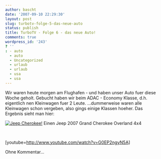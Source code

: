 ```yaml
---
author: bascht
date: '2007-09-10 22:29:30'
layout: post
slug: turbotv-folge-5-das-neue-auto
status: publish
title: TurboTV - Folge 6 - das neue Auto!
comments: true
wordpress_id: '243'
? ''
: - auto
  - auto
  - Uncategorized
  - urlaub
  - urlaub
  - usa
  - usa
---
```


Wir waren heute morgen am Flughafen - und haben unser Auto fuer
diese Woche geholt. Gebucht haben wir beim ADAC - Economy Klasse,
d.h. eigentlich nen Kleinwagen fuer 2 Leute. ...dummerweise waren
alle Kleinwagen schon vergeben, also gings einige Klassen hoeher.
Das Ergebnis sieht man hier:


[![Jeep Cherokee!](http://www.bascht.com/uploads/2007/09/img_1582.jpg)](http://www.bascht.com/uploads/2007/09/img_1582.jpg "Jeep Cherokee!")
Einen Jeep 2007 Grand Cherokee Overland 4x4

 

[youtube=http://www.youtube.com/watch?v=G0EP2ngyN5A]

Ohne Kommentar...


